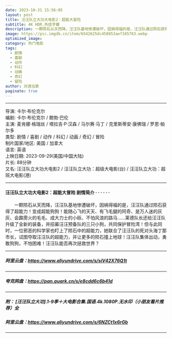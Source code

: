 ```yaml
---
date: 2023-10-31 15:56:05
layout: post
title: 汪汪队立大功大电影2：超能大冒险
subtitle: 4K HDR.外挂字幕
description: 一颗陨石从天而降，汪汪队基地惨遭破坏，因祸得福的是，汪汪队通过陨石获得了超能力！变成超能狗狗！能随心飞的天天、有飞毛腿的阿奇、是万人迷的灰灰、会霹雳火的毛毛、成大力士的小砾、不怕风浪的路马...
image: https://pic.imgdb.cn/item/6542625dc458853aef105783.webp
optimized_image: 
category: 热门电影
tags:
  - 剧情
  - 喜剧
  - 动作
  - 科幻
  - 动画
  - 奇幻
  - 冒险
author: 对酒当歌
paginate: true
---
```



---

导演: 卡尔·布伦克尔  
编剧: 卡尔·布伦克尔 / 鲍勃·巴伦  
主演: 麦肯娜·格瑞丝 / 塔拉吉·P·汉森 / 马尔赛·马丁 / 克里斯蒂安·康佛瑞 / 罗恩·帕尔多  
类型: 剧情 / 喜剧 / 动作 / 科幻 / 动画 / 奇幻 / 冒险  
制片国家/地区: 美国 / 加拿大  
语言: 英语  
上映日期: 2023-09-29(美国/中国大陆)  
片长: 88分钟  
又名: 汪汪队立大功大电影2 / 汪汪队立大功：超级大电影(台) / 汪汪队立大功：超班大电影(港)  

---

#### 汪汪队立大功大电影2：超能大冒险 剧情简介 · · · · · ·

　　一颗陨石从天而降，汪汪队基地惨遭破坏，因祸得福的是，汪汪队通过陨石获得了超能力！变成超能狗狗！能随心飞的天天、有飞毛腿的阿奇、是万人迷的灰灰、会霹雳火的毛毛、成大力士的小砾、不怕风浪的路马……莱德队长还给汪汪队升级了全新的装备，并招募汪汪预备队的三只小狗，共同保护冒险湾！但与此同时，一位邪恶的科学家也盯上了陨石中的超能力，她联合了汪汪队的死对头海丁那市长，试图夺取汪汪队的超能力，并让更多的陨石撞上地球！汪汪队集体出动，勇敢狗狗，不怕困难！汪汪队能否再次拯救世界？

---

##### 阿里云盘：<https://www.aliyundrive.com/s/siV42X76Q1t>

---

##### 夸克网盘：<https://pan.quark.cn/s/e8cdd6c6b41d>

---

##### 附： [汪汪队立大功].1-9季＋大电影合集.国语.4k.1080P.无水印（小朋友看片推荐）全

##### 阿里云盘：<https://www.aliyundrive.com/s/6NZCt1x6rGb>

---
